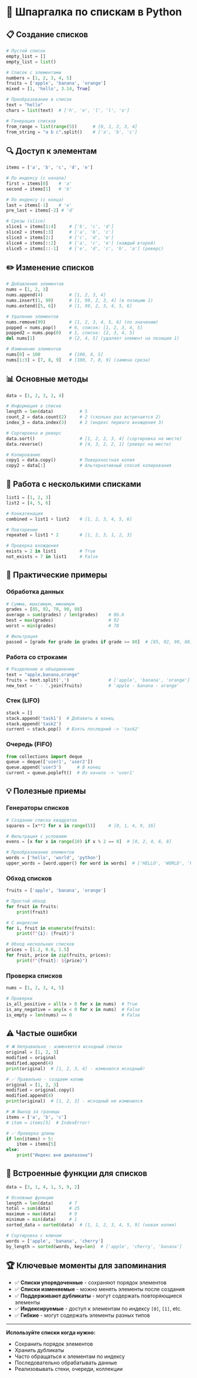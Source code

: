 # 🚀 Шпаргалка по спискам в Python

## 📋 Создание списков

```python
# Пустой список
empty_list = []
empty_list = list()

# Список с элементами
numbers = [1, 2, 3, 4, 5]
fruits = ['apple', 'banana', 'orange']
mixed = [1, 'hello', 3.14, True]

# Преобразование в список
text = "hello"
chars = list(text)  # ['h', 'e', 'l', 'l', 'o']

# Генерация списков
from_range = list(range(5))      # [0, 1, 2, 3, 4]
from_string = "a b c".split()    # ['a', 'b', 'c']
```

## 🔍 Доступ к элементам

```python
items = ['a', 'b', 'c', 'd', 'e']

# По индексу (с начала)
first = items[0]    # 'a'
second = items[1]   # 'b'

# По индексу (с конца)
last = items[-1]    # 'e'
pre_last = items[-2] # 'd'

# Срезы (slice)
slice1 = items[1:4]     # ['b', 'c', 'd'] 
slice2 = items[:3]      # ['a', 'b', 'c']
slice3 = items[2:]      # ['c', 'd', 'e']
slice4 = items[::2]     # ['a', 'c', 'e'] (каждый второй)
slice5 = items[::-1]    # ['e', 'd', 'c', 'b', 'a'] (реверс)
```

## ✏️ Изменение списков

```python
# Добавление элементов
nums = [1, 2, 3]
nums.append(4)          # [1, 2, 3, 4]
nums.insert(1, 99)      # [1, 99, 2, 3, 4] (в позицию 1)
nums.extend([5, 6])     # [1, 99, 2, 3, 4, 5, 6]

# Удаление элементов
nums.remove(99)         # [1, 2, 3, 4, 5, 6] (по значению)
popped = nums.pop()     # 6, список: [1, 2, 3, 4, 5]
popped2 = nums.pop(0)   # 1, список: [2, 3, 4, 5]
del nums[1]             # [2, 4, 5] (удаляет элемент на позиции 1)

# Изменение элементов
nums[0] = 100           # [100, 4, 5]
nums[1:3] = [7, 8, 9]   # [100, 7, 8, 9] (замена среза)
```

## 📊 Основные методы

```python
data = [1, 2, 3, 2, 4]

# Информация о списке
length = len(data)          # 5
count_2 = data.count(2)     # 2 (сколько раз встречается 2)
index_3 = data.index(3)     # 2 (индекс первого вхождения 3)

# Сортировка и реверс
data.sort()                 # [1, 2, 2, 3, 4] (сортировка на месте)
data.reverse()              # [4, 3, 2, 2, 1] (реверс на месте)

# Копирование
copy1 = data.copy()         # Поверхностная копия
copy2 = data[:]             # Альтернативный способ копирования
```

## 🔄 Работа с несколькими списками

```python
list1 = [1, 2, 3]
list2 = [4, 5, 6]

# Конкатенация
combined = list1 + list2    # [1, 2, 3, 4, 5, 6]

# Повторение
repeated = list1 * 2        # [1, 2, 3, 1, 2, 3]

# Проверка вхождения
exists = 2 in list1         # True
not_exists = 7 in list1     # False
```

## 🎯 Практические примеры

### Обработка данных
```python
# Сумма, максимум, минимум
grades = [85, 92, 78, 90, 88]
average = sum(grades) / len(grades)    # 86.6
best = max(grades)                     # 92
worst = min(grades)                    # 78

# Фильтрация
passed = [grade for grade in grades if grade >= 80]  # [85, 92, 90, 88]
```

### Работа со строками
```python
# Разделение и объединение
text = "apple,banana,orange"
fruits = text.split(',')               # ['apple', 'banana', 'orange']
new_text = ' - '.join(fruits)          # 'apple - banana - orange'
```

### Стек (LIFO)
```python
stack = []
stack.append('task1')  # Добавить в конец
stack.append('task2')
current = stack.pop()  # Взять последний -> 'task2'
```

### Очередь (FIFO)
```python
from collections import deque
queue = deque(['user1', 'user2'])
queue.append('user3')      # В конец
current = queue.popleft()  # Из начала -> 'user1'
```

## 💡 Полезные приемы

### Генераторы списков
```python
# Создание списка квадратов
squares = [x**2 for x in range(5)]     # [0, 1, 4, 9, 16]

# Фильтрация с условием
evens = [x for x in range(10) if x % 2 == 0]  # [0, 2, 4, 6, 8]

# Преобразование элементов
words = ['hello', 'world', 'python']
upper_words = [word.upper() for word in words]  # ['HELLO', 'WORLD', 'PYTHON']
```

### Обход списков
```python
fruits = ['apple', 'banana', 'orange']

# Простой обход
for fruit in fruits:
    print(fruit)

# С индексом
for i, fruit in enumerate(fruits):
    print(f"{i}: {fruit}")

# Обход нескольких списков
prices = [1.2, 0.8, 1.5]
for fruit, price in zip(fruits, prices):
    print(f"{fruit}: ${price}")
```

### Проверка списков
```python
nums = [1, 2, 3, 4, 5]

# Проверки
is_all_positive = all(x > 0 for x in nums)  # True
is_any_negative = any(x < 0 for x in nums)  # False
is_empty = len(nums) == 0                   # False
```

## ⚠️ Частые ошибки

```python
# ❌ Неправильно - изменяется исходный список
original = [1, 2, 3]
modified = original
modified.append(4)
print(original)  # [1, 2, 3, 4] - изменился исходный!

# ✅ Правильно - создаем копию
original = [1, 2, 3]
modified = original.copy()
modified.append(4)
print(original)  # [1, 2, 3] - исходный не изменился

# ❌ Выход за границы
items = ['a', 'b', 'c']
# item = items[5]  # IndexError!

# ✅ Проверка длины
if len(items) > 5:
    item = items[5]
else:
    print("Индекс вне диапазона")
```

## 🎪 Встроенные функции для списков

```python
data = [3, 1, 4, 1, 5, 9, 2]

# Основные функции
length = len(data)      # 7
total = sum(data)       # 25
maximum = max(data)     # 9
minimum = min(data)     # 1
sorted_data = sorted(data)  # [1, 1, 2, 3, 4, 5, 9] (новая копия)

# Сортировка с ключом
words = ['apple', 'banana', 'cherry']
by_length = sorted(words, key=len)  # ['apple', 'cherry', 'banana']
```

## 🏆 Ключевые моменты для запоминания

- ✅ **Списки упорядоченные** - сохраняют порядок элементов
- ✅ **Списки изменяемые** - можно менять элементы после создания
- ✅ **Поддерживают дубликаты** - могут содержать повторяющиеся элементы
- ✅ **Индексируемые** - доступ к элементам по индексу `[0]`, `[1]`, etc.
- ✅ **Гибкие** - могут содержать элементы разных типов

---

**Используйте списки когда нужно:**
- Сохранить порядок элементов
- Хранить дубликаты
- Часто обращаться к элементам по индексу
- Последовательно обрабатывать данные
- Реализовывать стеки, очереди, коллекции
